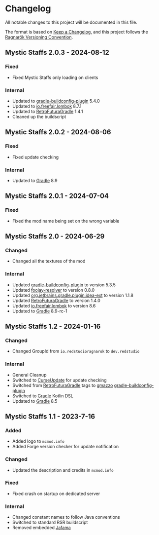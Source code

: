 # Changelog

All notable changes to this project will be documented in this file.

The format is based on [Keep a Changelog](https://keepachangelog.com),
and this project follows the [Ragnarök Versioning Convention](https://github.com/Red-Studio-Ragnarok/Commons/blob/main/Ragnar%C3%B6k%20Versioning%20Convention.md).

## Mystic Staffs 2.0.3 - 2024-08-12

### Fixed

- Fixed Mystic Staffs only loading on clients

### Internal

- Updated to [gradle-buildconfig-plugin](https://github.com/gmazzo/gradle-buildconfig-plugin) 5.4.0
- Updated to [io.freefair.lombok](https://plugins.gradle.org/plugin/io.freefair.lombok) 8.7.1
- Updated to [RetroFuturaGradle](https://github.com/GTNewHorizons/RetroFuturaGradle) 1.4.1
- Cleaned up the buildscript

## Mystic Staffs 2.0.2 - 2024-08-06

### Fixed

- Fixed update checking

### Internal

- Updated to [Gradle](https://gradle.org) 8.9 

## Mystic Staffs 2.0.1 - 2024-07-04

### Fixed

- Fixed the mod name being set on the wrong variable

## Mystic Staffs 2.0 - 2024-06-29

### Changed

- Changed all the textures of the mod

### Internal

- Updated [gradle-buildconfig-plugin](https://github.com/gmazzo/gradle-buildconfig-plugin) to version 5.3.5
- Updated [foojay-resolver](https://github.com/gradle/foojay-toolchains) to version 0.8.0
- Updated [org.jetbrains.gradle.plugin.idea-ext](https://plugins.gradle.org/plugin/org.jetbrains.gradle.plugin.idea-ext) to version 1.1.8
- Updated [RetroFuturaGradle](https://github.com/GTNewHorizons/RetroFuturaGradle) to version 1.4.0
- Updated [io.freefair.lombok](https://plugins.gradle.org/plugin/io.freefair.lombok) to version 8.6
- Updated to [Gradle](https://gradle.org) 8.9-rc-1

## Mystic Staffs 1.2 - 2024-01-16

### Changed

- Changed GroupId from `io.redstudioragnarok` to `dev.redstudio`

### Internal

- General Cleanup
- Switched to [CurseUpdate](https://forge.curseupdate.com/) for update checking
- Switched from [RetroFuturaGradle](https://github.com/GTNewHorizons/RetroFuturaGradle) tags to [gmazzo](https://github.com/gmazzo) [gradle-buildconfig-plugin](https://github.com/gmazzo/gradle-buildconfig-plugin)
- Switched to [Gradle](https://gradle.org) Kotlin DSL
- Updated to [Gradle](https://gradle.org) 8.5

## Mystic Staffs 1.1 - 2023-7-16

### Added

- Added logo to `mcmod.info`
- Added Forge version checker for update notification

### Changed

- Updated the description and credits in `mcmod.info`

### Fixed

- Fixed crash on startup on dedicated server

### Internal

- Changed constant names to follow Java conventions
- Switched to standard RSR buildscript
- Removed embedded [Jafama](https://github.com/jeffhain/jafama)
